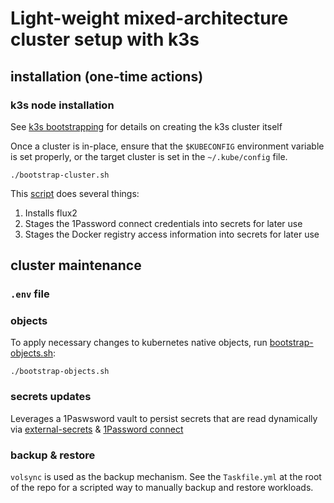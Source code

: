 # Light-weight mixed-architecture cluster setup with k3s

## installation (one-time actions)

### k3s node installation

See [k3s bootstrapping](https://github.com/billimek/homelab-infrastructure/tree/master/k3s) for details on creating the k3s cluster itself

Once a cluster is in-place, ensure that the `$KUBECONFIG` environment variable is set properly, or the target cluster is set in the `~/.kube/config` file.

```shell
./bootstrap-cluster.sh
```

This [script](bootstrap-cluster.sh) does several things:

1. Installs flux2
1. Stages the 1Password connect credentials into secrets for later use
1. Stages the Docker registry access information into secrets for later use

## cluster maintenance

### `.env` file

<deprecateed>

### objects

To apply necessary changes to kubernetes native objects, run [bootstrap-objects.sh](bootstrap-objects.sh):

```shell
./bootstrap-objects.sh
```

### secrets updates

Leverages a 1Paswsword vault to persist secrets that are read dynamically via [external-secrets](https://external-secrets.io) & [1Password connect](https://github.com/1Password/connect)

### backup & restore

`volsync` is used as the backup mechanism.  See the `Taskfile.yml` at the root of the repo for a scripted way to manually backup and restore workloads.
